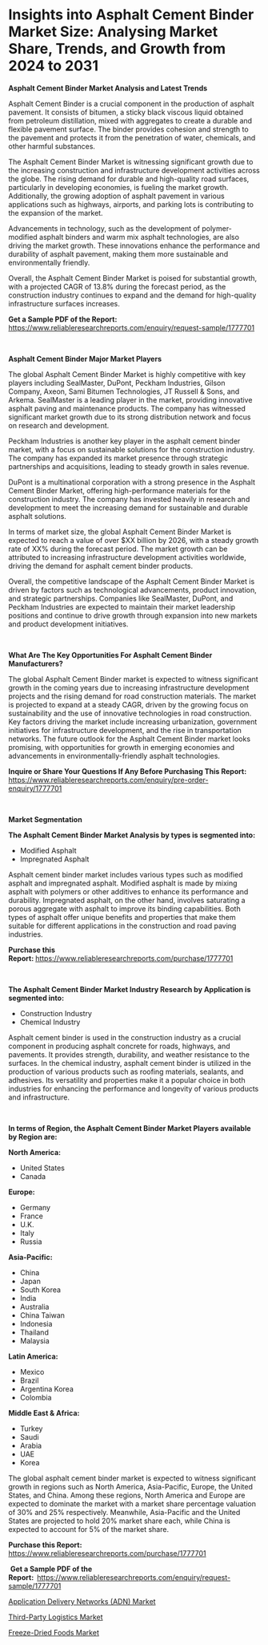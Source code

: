<p><h1>Insights into Asphalt Cement Binder Market Size: Analysing Market Share, Trends, and Growth from 2024 to 2031</h1></p><p><strong>Asphalt Cement Binder Market Analysis and Latest Trends</strong></p>
<p><p>Asphalt Cement Binder is a crucial component in the production of asphalt pavement. It consists of bitumen, a sticky black viscous liquid obtained from petroleum distillation, mixed with aggregates to create a durable and flexible pavement surface. The binder provides cohesion and strength to the pavement and protects it from the penetration of water, chemicals, and other harmful substances.</p><p>The Asphalt Cement Binder Market is witnessing significant growth due to the increasing construction and infrastructure development activities across the globe. The rising demand for durable and high-quality road surfaces, particularly in developing economies, is fueling the market growth. Additionally, the growing adoption of asphalt pavement in various applications such as highways, airports, and parking lots is contributing to the expansion of the market.</p><p>Advancements in technology, such as the development of polymer-modified asphalt binders and warm mix asphalt technologies, are also driving the market growth. These innovations enhance the performance and durability of asphalt pavement, making them more sustainable and environmentally friendly.</p><p>Overall, the Asphalt Cement Binder Market is poised for substantial growth, with a projected CAGR of 13.8% during the forecast period, as the construction industry continues to expand and the demand for high-quality infrastructure surfaces increases.</p></p>
<p><strong>Get a Sample PDF of the Report:&nbsp;</strong> <a href="https://www.reliableresearchreports.com/enquiry/request-sample/1777701">https://www.reliableresearchreports.com/enquiry/request-sample/1777701</a></p>
<p>&nbsp;</p>
<p><strong>Asphalt Cement Binder Major Market Players</strong></p>
<p><p>The global Asphalt Cement Binder Market is highly competitive with key players including SealMaster, DuPont, Peckham Industries, Gilson Company, Axeon, Sami Bitumen Technologies, JT Russell & Sons, and Arkema. SealMaster is a leading player in the market, providing innovative asphalt paving and maintenance products. The company has witnessed significant market growth due to its strong distribution network and focus on research and development.</p><p>Peckham Industries is another key player in the asphalt cement binder market, with a focus on sustainable solutions for the construction industry. The company has expanded its market presence through strategic partnerships and acquisitions, leading to steady growth in sales revenue.</p><p>DuPont is a multinational corporation with a strong presence in the Asphalt Cement Binder Market, offering high-performance materials for the construction industry. The company has invested heavily in research and development to meet the increasing demand for sustainable and durable asphalt solutions.</p><p>In terms of market size, the global Asphalt Cement Binder Market is expected to reach a value of over $XX billion by 2026, with a steady growth rate of XX% during the forecast period. The market growth can be attributed to increasing infrastructure development activities worldwide, driving the demand for asphalt cement binder products.</p><p>Overall, the competitive landscape of the Asphalt Cement Binder Market is driven by factors such as technological advancements, product innovation, and strategic partnerships. Companies like SealMaster, DuPont, and Peckham Industries are expected to maintain their market leadership positions and continue to drive growth through expansion into new markets and product development initiatives.</p></p>
<p>&nbsp;</p>
<p><strong>What Are The Key Opportunities For Asphalt Cement Binder Manufacturers?</strong></p>
<p><p>The global Asphalt Cement Binder market is expected to witness significant growth in the coming years due to increasing infrastructure development projects and the rising demand for road construction materials. The market is projected to expand at a steady CAGR, driven by the growing focus on sustainability and the use of innovative technologies in road construction. Key factors driving the market include increasing urbanization, government initiatives for infrastructure development, and the rise in transportation networks. The future outlook for the Asphalt Cement Binder market looks promising, with opportunities for growth in emerging economies and advancements in environmentally-friendly asphalt technologies.</p></p>
<p><strong>Inquire or Share Your Questions If Any Before Purchasing This Report:</strong> <a href="https://www.reliableresearchreports.com/enquiry/pre-order-enquiry/1777701">https://www.reliableresearchreports.com/enquiry/pre-order-enquiry/1777701</a></p>
<p>&nbsp;</p>
<p><strong>Market Segmentation</strong></p>
<p><strong>The Asphalt Cement Binder Market Analysis by types is segmented into:</strong></p>
<p><ul><li>Modified Asphalt</li><li>Impregnated Asphalt</li></ul></p>
<p><p>Asphalt cement binder market includes various types such as modified asphalt and impregnated asphalt. Modified asphalt is made by mixing asphalt with polymers or other additives to enhance its performance and durability. Impregnated asphalt, on the other hand, involves saturating a porous aggregate with asphalt to improve its binding capabilities. Both types of asphalt offer unique benefits and properties that make them suitable for different applications in the construction and road paving industries.</p></p>
<p><strong>Purchase this Report:&nbsp;</strong><a href="https://www.reliableresearchreports.com/purchase/1777701">https://www.reliableresearchreports.com/purchase/1777701</a></p>
<p>&nbsp;</p>
<p><strong>The Asphalt Cement Binder Market Industry Research by Application is segmented into:</strong></p>
<p><ul><li>Construction Industry</li><li>Chemical Industry</li></ul></p>
<p><p>Asphalt cement binder is used in the construction industry as a crucial component in producing asphalt concrete for roads, highways, and pavements. It provides strength, durability, and weather resistance to the surfaces. In the chemical industry, asphalt cement binder is utilized in the production of various products such as roofing materials, sealants, and adhesives. Its versatility and properties make it a popular choice in both industries for enhancing the performance and longevity of various products and infrastructure.</p></p>
<p>&nbsp;</p>
<p><strong>In terms of Region, the Asphalt Cement Binder Market Players available by Region are:</strong></p>
<p>
    <p> <strong> North America: </strong>
        <ul>
            <li>United States</li>
            <li>Canada</li>
        </ul>
        </p> 
    <p> <strong> Europe: </strong>
        <ul>
            <li>Germany</li>
            <li>France</li>
            <li>U.K.</li>
            <li>Italy</li>
            <li>Russia</li>
        </ul>
        </p> 
    <p> <strong> Asia-Pacific: </strong>
        <ul>
            <li>China</li>
            <li>Japan</li>
            <li>South Korea</li>
            <li>India</li>
            <li>Australia</li>
            <li>China Taiwan</li>
            <li>Indonesia</li>
            <li>Thailand</li>
            <li>Malaysia</li>
        </ul>
        </p> 
    <p> <strong> Latin America: </strong>
        <ul>
            <li>Mexico</li>
            <li>Brazil</li>
            <li>Argentina Korea</li>
            <li>Colombia</li>
        </ul>
        </p> 
    <p> <strong> Middle East & Africa: </strong>
        <ul>
            <li>Turkey</li>
            <li>Saudi</li>
            <li>Arabia</li>
            <li>UAE</li>
            <li>Korea</li>
        </ul>
    </p>
    </p>
<p><p>The global asphalt cement binder market is expected to witness significant growth in regions such as North America, Asia-Pacific, Europe, the United States, and China. Among these regions, North America and Europe are expected to dominate the market with a market share percentage valuation of 30% and 25% respectively. Meanwhile, Asia-Pacific and the United States are projected to hold 20% market share each, while China is expected to account for 5% of the market share.</p></p>
<p><strong>Purchase this Report: </strong><a href="https://www.reliableresearchreports.com/purchase/1777701">https://www.reliableresearchreports.com/purchase/1777701</a></p>
<p>&nbsp;<strong>Get a Sample PDF of the Report:&nbsp;&nbsp;</strong><a href="https://www.reliableresearchreports.com/enquiry/request-sample/1777701">https://www.reliableresearchreports.com/enquiry/request-sample/1777701</a></p>
<p><strong></strong></p>
<p><p><a href="https://view.publitas.com/reportprime-1/application-delivery-networks-adn-market-size-evaluating-its-market-trends-growth-and-projections-2023-2030/">Application Delivery Networks (ADN) Market</a></p><p><a href="https://view.publitas.com/reportprime-1/third-party-logistics-market-offer-valuable-insights-into-market-size-market-share-market-trends-and-projections-spanning-from-2023-to-2030/">Third-Party Logistics Market</a></p><p><a href="https://view.publitas.com/reportprime-1/freeze-dried-foods-market-research-report-provides-thorough-industry-overview-which-offers-an-in-depth-analysis-of-product-trends-and-new-market-divisions/">Freeze-Dried Foods Market</a></p></p>
